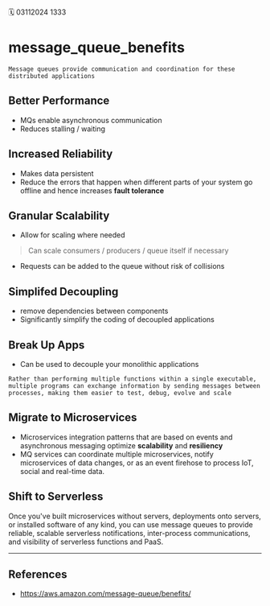🗓️ 03112024 1333

# message_queue_benefits

```ad-abstract
Message queues provide communication and coordination for these distributed applications
```

## Better Performance
- MQs enable asynchronous communication
- Reduces stalling / waiting
## Increased Reliability
- Makes data persistent
- Reduce the errors that happen when different parts of your system go offline and hence increases **fault tolerance**

## Granular Scalability
- Allow for scaling where needed
> Can scale consumers / producers / queue itself if necessary
- Requests can be added to the queue without risk of collisions

## Simplifed Decoupling
- remove dependencies between components 
- Significantly simplify the coding of decoupled applications

## Break Up Apps
- Can be used to decouple your monolithic applications

```ad-info
Rather than performing multiple functions within a single executable, multiple programs can exchange information by sending messages between processes, making them easier to test, debug, evolve and scale
```


## Migrate to Microservices
- Microservices integration patterns that are based on events and asynchronous messaging optimize **scalability** and **resiliency**
- MQ services can coordinate multiple microservices, notify microservices of data changes, or as an event firehose to process IoT, social and real-time data.

## Shift to Serverless
Once you've built microservices without servers, deployments onto servers, or installed software of any kind, you can use message queues to provide reliable, scalable serverless notifications, inter-process communications, and visibility of serverless functions and PaaS.

---

## References
- https://aws.amazon.com/message-queue/benefits/